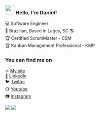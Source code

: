 ### <img src="https://media.giphy.com/media/hvRJCLFzcasrR4ia7z/giphy.gif" width="30px"> Hello, I'm Daniel!

💻 Software Engineer <br>
🏡 Brazilian, Based in Lages, SC 🌎 <br>
🏆 Certified ScrumMaster - CSM <br>
🏆 Kanban Management Professional - KMP <br>

### You can find me on

⚛️ [My site](https://danielmeloramos.com.br) <br>
💼 [LinkedIn](https://www.linkedin.com/in/daniel-melo-ramos) <br>
🐦 [Twitter](https://twitter.com/DanielMeloRamo1) <br>
📺 [Youtube](https://www.youtube.com/channel/UC3vWUTX7VgTAJCmEIkp_cqQ) <br>
📷 [Instagram](https://www.instagram.com/danielmeloramos) <br>

<a href="https://github.com/anuraghazra/github-readme-stats">
  <img align="left" src="https://github-readme-stats.vercel.app/api?username=danielmeloramos&count_private=true&show_icons=true&card_width=600&theme=buefy" />
</a>
<a href="https://github.com/anuraghazra/github-readme-stats">
  <img align="left" src="https://github-readme-stats.vercel.app/api/top-langs/?username=danielmeloramos&hide=css,html&theme=buefy" />
</a>

